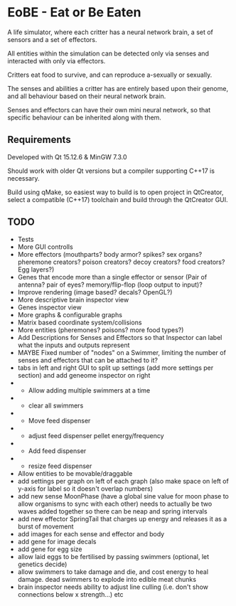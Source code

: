 # EoBE - Eat or Be Eaten
A life simulator, where each critter has a neural network brain, a set of sensors and a set of effectors.

All entities within the simulation can be detected only via senses and interacted with only via effectors.

Critters eat food to survive, and can reproduce a-sexually or sexually.

The senses and abilities a critter has are entirely based upon their genome, and all behaviour based on their neural network brain.

Senses and effectors can have their own mini neural network, so that specific behaviour can be inherited along with them.

Requirements
-----
Developed with Qt 15.12.6 & MinGW 7.3.0

Should work with older Qt versions but a compiler supporting C++17 is necessary.

Build using qMake, so easiest way to build is to open project in QtCreator, select a compatible (C++17) toolchain and build through the QtCreator GUI.

TODO
-----
 - Tests
 - More GUI controlls
 - More effectors (mouthparts? body armor? spikes? sex organs? pheremone creators? poison creators? decoy creators? food creators? Egg layers?)
 - Genes that encode more than a single effector or sensor (Pair of antenna? pair of eyes? memory/flip-flop (loop output to input)?
 - Improve rendering (image based? decals? OpenGL?)
 - More descriptive brain inspector view
 - Genes inspector view
 - More graphs & configurable graphs
 - Matrix based coordinate system/collisions
 - More entities (pheremones? poisons? more food types?)
 - Add Descriptions for Senses and Effectors so that Inspector can label what the inputs and outputs represent
 - MAYBE Fixed number of "nodes" on a Swimmer, limiting the number of senses and effectors that can be attached to it?
 - tabs in left and right GUI to split up settings (add more settings per section) and add geneome inspector on right
 -  - Allow adding multiple swimmers at a time
 -  - clear all swimmers
 -  - Move feed dispenser
 -  - adjust feed dispenser pellet energy/frequency
 -  - Add feed dispenser
 -  - resize feed dispenser
 - Allow entities to be movable/draggable
 - add settings per graph on left of each graph (also make space on left of y-axis for label so it doesn't overlap numbers)
 - add new sense MoonPhase (have a global sine value for moon phase to allow organisms to sync with each other) needs to actually be two waves added together so there can be neap and spring intervals
 - add new effector SpringTail that charges up energy and releases it as a burst of movement
 - add images for each sense and effector and body
 - add gene for image decals
 - add gene for egg size
 - allow laid eggs to be fertilised by passing swimmers (optional, let genetics decide)
 - allow swimmers to take damage and die, and cost energy to heal damage. dead swimmers to explode into edible meat chunks
 - brain inspector needs ability to adjust line culling (i.e. don't show connections below x strength...) etc

